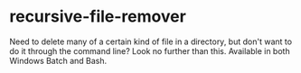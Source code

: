 # recursive-file-remover
Need to delete many of a certain kind of file in a directory, but don't want to do it through the command line? Look no further than this. Available in both Windows Batch and Bash.
